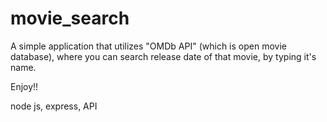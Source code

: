 # movie_search


A simple application that utilizes "OMDb API" (which is open movie database), where you can search release date of that movie, by typing it's name.

Enjoy!!


node js, express, API
